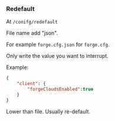 ### Redefault

At `/conifg/redefault`

File name add "json".

For example `forge.cfg.json` for `forge.cfg`.

Only write the value you want to interrupt.

Example:
```json
{
    "client": {
        "forgeCloudsEnabled":true
    }
}
```

Lower than file. Usually re-default.
